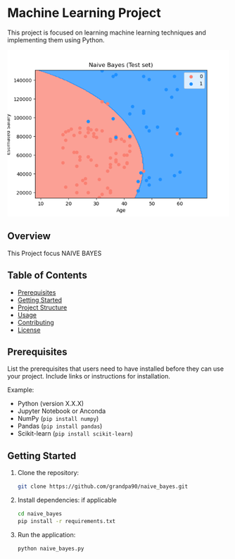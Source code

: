 # Machine Learning Project

This project is focused on learning machine learning techniques and implementing them using Python.

![Machine Learning](Figure_1.png)

## Overview

This Project focus NAIVE BAYES

## Table of Contents

- [Prerequisites](#prerequisites)
- [Getting Started](#getting-started)
- [Project Structure](#project-structure)
- [Usage](#usage)
- [Contributing](#contributing)
- [License](#license)

## Prerequisites

List the prerequisites that users need to have installed before they can use your project. Include links or instructions for installation.

Example:

- Python (version X.X.X)
- Jupyter Notebook or Anconda 
- NumPy (`pip install numpy`)
- Pandas (`pip install pandas`)
- Scikit-learn (`pip install scikit-learn`)

## Getting Started

1. Clone the repository:

    ```bash
    git clone https://github.com/grandpa90/naive_bayes.git
    ```

2. Install dependencies:
    if applicable
    ```bash
    cd naive_bayes
    pip install -r requirements.txt
    ```

3. Run the application:

    ```bash
    python naive_bayes.py
    ```
